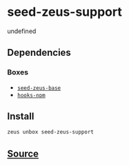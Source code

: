 
seed-zeus-support
====================


undefined



## Dependencies
### Boxes
* [`seed-zeus-base`](seed-zeus-base.md)
* [`hooks-npm`](hooks-npm.md)




## Install
```bash
zeus unbox seed-zeus-support
```












## [Source](https://github.com/liquidapps-io/zeus-sdk/tree/master/boxes/groups/seeds/seed-zeus-support)